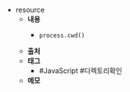 - resource
	- **내용**
		- ```
		  process.cwd()
		  ```
	- **출처**
	- **태그**
		- #JavaScript #디렉토리확인
	- **메모**